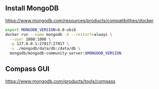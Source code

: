 
## Install MongoDB

<https://www.mongodb.com/resources/products/compatibilities/docker>

```bash
export MONGODB_VERSION=6.0-ubi8
docker run --name mongodb -d --restart=always \
  --user 1000:1000 \
  -p 127.0.0.1:27017:27017 \
  -v ./mongodb/data/db:/data/db \
  mongodb/mongodb-community-server:$MONGODB_VERSION
```

## Compass GUI

<https://www.mongodb.com/products/tools/compass>
